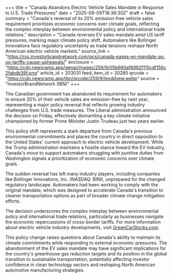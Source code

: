+++
title = "Canada Abandons Electric Vehicle Sales Mandate in Response to U.S. Trade Pressures"
date = "2025-09-09T18:36:30Z"
draft = false
summary = "Canada's reversal of its 20% emission-free vehicle sales requirement prioritizes economic concerns over climate goals, reflecting the complex interplay between environmental policy and international trade relations."
description = "Canada reverses EV sales mandate amid US tariff pressures, marking major climate policy shift. Automakers like Bollinger Innovations face regulatory uncertainty as trade tensions reshape North American electric vehicle markets."
source_link = "https://rss.investorbrandnetwork.com/gcs/canada-eases-ev-mandate-as-us-tariffs-cause-upheavals/"
enclosure = "https://cdn.newsramp.app/genai/images/259/9/05b660af8992f115cdf156c2fabdb39f.png"
article_id = 203031
feed_item_id = 20285
qrcode = "https://cdn.newsramp.app/ibn/qrcode/259/9/lenddyew.webp"
source = "InvestorBrandNetwork (IBN)"
+++

<p>The Canadian government has abandoned its requirement for automakers to ensure 20% of their vehicle sales are emission-free by next year, representing a major policy reversal that reflects growing industry challenges from U.S. trade measures. The Liberal administration announced the decision on Friday, effectively dismantling a key climate initiative championed by former Prime Minister Justin Trudeau just two years earlier.</p><p>This policy shift represents a stark departure from Canada's previous environmental commitments and places the country in direct opposition to the United States' current approach to electric vehicle development. While the Trump administration maintains a hostile stance toward the EV industry, Canada's move to support automakers struggling with punitive duties from Washington signals a prioritization of economic concerns over climate goals.</p><p>The sudden reversal has left many industry players, including companies like Bollinger Innovations, Inc. (NASDAQ: BINI), unprepared for the changed regulatory landscape. Automakers had been working to comply with the original mandate, which was designed to accelerate Canada's transition to cleaner transportation options as part of broader climate change mitigation efforts.</p><p>The decision underscores the complex interplay between environmental policy and international trade relations, particularly as businesses navigate the economic repercussions of cross-border tariffs. For more information about electric vehicle industry developments, visit <a href="https://GreenCarStocks.com" rel="nofollow" target="_blank">GreenCarStocks.com</a>.</p><p>This policy change raises questions about Canada's ability to maintain its climate commitments while responding to external economic pressures. The abandonment of the EV sales mandate may have significant implications for the country's greenhouse gas reduction targets and its position in the global transition to sustainable transportation, potentially affecting investor confidence in clean technology sectors and reshaping North American automotive manufacturing strategies.</p>